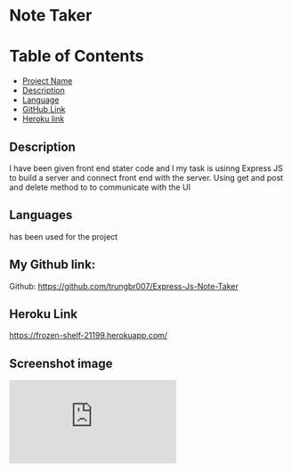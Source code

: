
  # Note Taker
 
  # Table of Contents
  * [Project Name](#title)
  * [Description](#description)
  * [Language](#languages)
  * [GitHub Link](#link)
  * [Heroku link](#linkGmail)



  ## Description
  I have been given front end stater code and I my task is usinng Express JS  to build a server and connect front end with the server. Using get and post and delete method to to communicate with the UI

  ## Languages
   has been used for the project

  ## My Github link: 
   Github: https://github.com/trungbr007/Express-Js-Note-Taker  

  ## Heroku Link
  https://frozen-shelf-21199.herokuapp.com/  

 
## Screenshot image
![Alt text](https://fv9-6.failiem.lv/thumb_show.php?i=xyqnnmj57&view)



